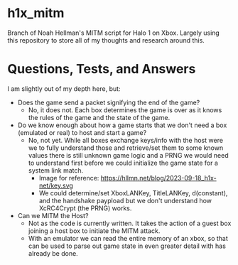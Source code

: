 # h1x_mitm
Branch of Noah Hellman's MITM script for Halo 1 on Xbox. Largely using this repository to store all of my thoughts and research around this. 

# Questions, Tests, and Answers

I am slightly out of my depth here, but: 

- Does the game send a packet signifying the end of the game?
    - No, it does not. Each box determines the game is over as it knows the rules of the game and the state of the game.
- Do we know enough about how a game starts that we don't need a box (emulated or real) to host and start a game?
    - No, not yet. While all boxes exchange keys/info with the host were we to fully understand those and retrieve/set them to some known values there is still unknown game logic and a PRNG we would need to understand first before we could initialize the game state for a system link match.
        - Image for reference: https://hllmn.net/blog/2023-09-18_h1x-net/key.svg
        - We could determine/set XboxLANKey, TitleLANKey, d(constant), and the handshake paypload but we don't understand how XcRC4Crypt (the PRNG) works.
- Can we MITM the Host?
    - Not as the code is currently written. It takes the action of a guest box joining a host box to initiate the MITM attack.
    - With an emulator we can read the entire memory of an xbox, so that can be used to parse out game state in even greater detail with has already be done.
